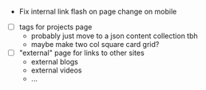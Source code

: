 - Fix internal link flash on page change on mobile
- [ ] tags for projects page
  - probably just move to a json content collection tbh
  - maybe make two col square card grid?
- [ ] "external" page for links to other sites
  - external blogs
  - external videos
  - ...
